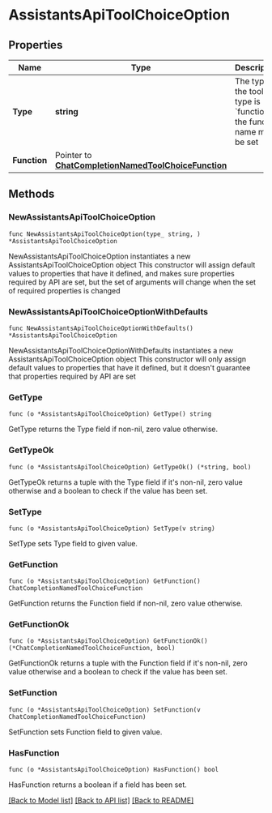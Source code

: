 # AssistantsApiToolChoiceOption

## Properties

Name | Type | Description | Notes
------------ | ------------- | ------------- | -------------
**Type** | **string** | The type of the tool. If type is &#x60;function&#x60;, the function name must be set | 
**Function** | Pointer to [**ChatCompletionNamedToolChoiceFunction**](ChatCompletionNamedToolChoiceFunction.md) |  | [optional] 

## Methods

### NewAssistantsApiToolChoiceOption

`func NewAssistantsApiToolChoiceOption(type_ string, ) *AssistantsApiToolChoiceOption`

NewAssistantsApiToolChoiceOption instantiates a new AssistantsApiToolChoiceOption object
This constructor will assign default values to properties that have it defined,
and makes sure properties required by API are set, but the set of arguments
will change when the set of required properties is changed

### NewAssistantsApiToolChoiceOptionWithDefaults

`func NewAssistantsApiToolChoiceOptionWithDefaults() *AssistantsApiToolChoiceOption`

NewAssistantsApiToolChoiceOptionWithDefaults instantiates a new AssistantsApiToolChoiceOption object
This constructor will only assign default values to properties that have it defined,
but it doesn't guarantee that properties required by API are set

### GetType

`func (o *AssistantsApiToolChoiceOption) GetType() string`

GetType returns the Type field if non-nil, zero value otherwise.

### GetTypeOk

`func (o *AssistantsApiToolChoiceOption) GetTypeOk() (*string, bool)`

GetTypeOk returns a tuple with the Type field if it's non-nil, zero value otherwise
and a boolean to check if the value has been set.

### SetType

`func (o *AssistantsApiToolChoiceOption) SetType(v string)`

SetType sets Type field to given value.


### GetFunction

`func (o *AssistantsApiToolChoiceOption) GetFunction() ChatCompletionNamedToolChoiceFunction`

GetFunction returns the Function field if non-nil, zero value otherwise.

### GetFunctionOk

`func (o *AssistantsApiToolChoiceOption) GetFunctionOk() (*ChatCompletionNamedToolChoiceFunction, bool)`

GetFunctionOk returns a tuple with the Function field if it's non-nil, zero value otherwise
and a boolean to check if the value has been set.

### SetFunction

`func (o *AssistantsApiToolChoiceOption) SetFunction(v ChatCompletionNamedToolChoiceFunction)`

SetFunction sets Function field to given value.

### HasFunction

`func (o *AssistantsApiToolChoiceOption) HasFunction() bool`

HasFunction returns a boolean if a field has been set.


[[Back to Model list]](../README.md#documentation-for-models) [[Back to API list]](../README.md#documentation-for-api-endpoints) [[Back to README]](../README.md)


